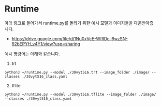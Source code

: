# Runtime

아래 링크로 들어가서 runtime.py를 돌리기 위한 예시 모델과 이미지들을 다운받아줍니다.

- https://drive.google.com/file/d/1Nu0xVcE-WRIDc-6wzSN-92bEPYH_v4Y1/view?usp=sharing

  

예시 명령어는 아래와 같습니다.

1. trt

```shell
python3 ~/runtime.py --model ./30vyt516.trt --image_folder ./image/ --classes ./30vyt516_class.yaml
```

2. tflite

```shell
python3 ~/runtime.py --model ./30vyt516.tflite --image_folder ./image/ --classes ./30vyt516_class.yaml
```

